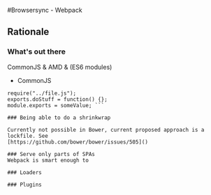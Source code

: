 #Browsersync - Webpack

## Rationale

### What's out there 
CommonJS & AMD & (ES6 modules)

- CommonJS
```require("module");
require("../file.js");
exports.doStuff = function() {};
module.exports = someValue; ```

### Being able to do a shrinkwrap

Currently not possible in Bower, current proposed approach is a lockfile. See
[https://github.com/bower/bower/issues/505]()

### Serve only parts of SPAs
Webpack is smart enough to 

### Loaders

### Plugins